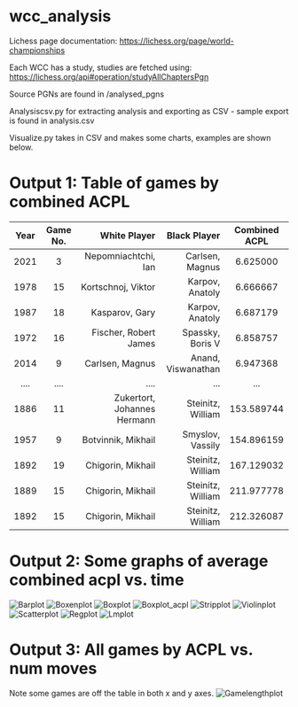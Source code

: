 # wcc_analysis

Lichess page documentation: https://lichess.org/page/world-championships

Each WCC has a study, studies are fetched using: https://lichess.org/api#operation/studyAllChaptersPgn

Source PGNs are found in /analysed_pgns

Analysiscsv.py for extracting analysis and exporting as CSV - sample export is found in analysis.csv

Visualize.py takes in CSV and makes some charts, examples are shown below.

# Output 1: Table of games by combined ACPL

|Year|Game No.|         White Player          |      Black Player    |Combined ACPL|
|:--:|:------:|------------------------------:|---------------------:|:-----------:|
|2021|    3   |          Nepomniachtchi, Ian  |     Carlsen, Magnus  |     6.625000|
|1978|   15   |           Kortschnoj, Viktor  |     Karpov, Anatoly  |     6.666667|
|1987|   18   |               Kasparov, Gary  |     Karpov, Anatoly  |     6.687179|
|1972|   16   |        Fischer, Robert James  |    Spassky, Boris V  |     6.858757|
|2014|    9   |              Carlsen, Magnus  |  Anand, Viswanathan  |     6.947368|
|....|  ....  |              ....             |          ...         |        ...  |
|1886|   11   |  Zukertort, Johannes Hermann  |   Steinitz, William  |   153.589744|
|1957|    9   |           Botvinnik, Mikhail  |    Smyslov, Vassily  |   154.896159|
|1892|   19   |            Chigorin, Mikhail  |   Steinitz, William  |   167.129032|
|1889|   15   |            Chigorin, Mikhail  |   Steinitz, William  |   211.977778|
|1892|   15   |            Chigorin, Mikhail  |   Steinitz, William  |   212.326087|



# Output 2: Some graphs of average combined acpl vs. time
![Barplot](https://github.com/michael1241/wcc_analysis/blob/master/barplot.png)
![Boxenplot](https://github.com/michael1241/wcc_analysis/blob/master/boxenplot.png)
![Boxplot](https://github.com/michael1241/wcc_analysis/blob/master/boxplot.png)
![Boxplot_acpl](https://github.com/michael1241/wcc_analysis/blob/master/boxplot_colored_acpl.png)
![Stripplot](https://github.com/michael1241/wcc_analysis/blob/master/stripplot.png)
![Violinplot](https://github.com/michael1241/wcc_analysis/blob/master/violinplot.png)
![Scatterplot](https://github.com/michael1241/wcc_analysis/blob/master/scatterplot.png)
![Regplot](https://github.com/michael1241/wcc_analysis/blob/master/regplot.png)
![Lmplot](https://github.com/michael1241/wcc_analysis/blob/master/lmplot.png)


# Output 3: All games by ACPL vs. num moves
Note some games are off the table in both x and y axes.
![Gamelengthplot](https://github.com/michael1241/wcc_analysis/blob/master/gamelengthscatterplot.png)
